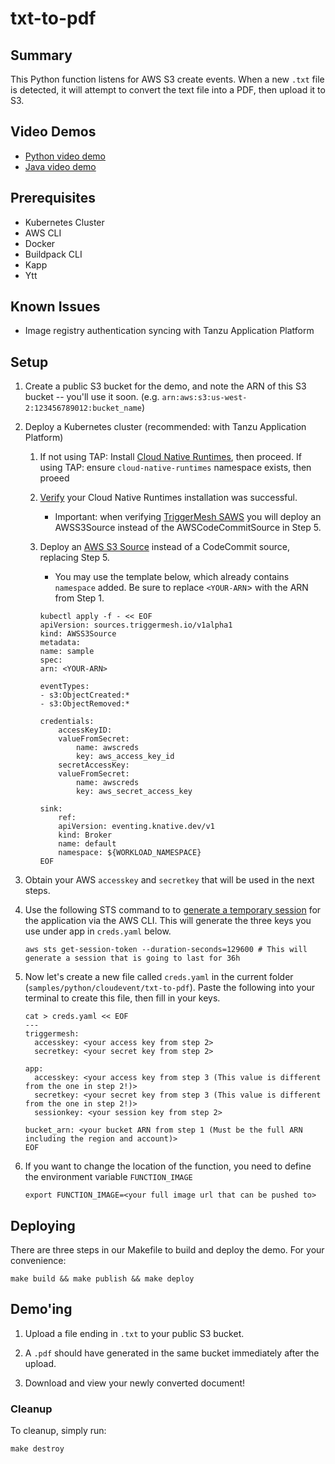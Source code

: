 # txt-to-pdf

## Summary

This Python function listens for AWS S3 create events. When a new `.txt` file is detected, it will attempt to convert the text file into a PDF, then upload it to S3.

## Video Demos

- [Python video demo](https://vimeo.com/724580619)
- [Java video demo](https://vimeo.com/724580576)

## Prerequisites
* Kubernetes Cluster
* AWS CLI
* Docker
* Buildpack CLI
* Kapp
* Ytt

## Known Issues
* Image registry authentication syncing with Tanzu Application Platform

## Setup

1. Create a public S3 bucket for the demo, and note the ARN of this S3 bucket -- you'll use it soon. (e.g. `arn:aws:s3:us-west-2:123456789012:bucket_name`)

1. Deploy a Kubernetes cluster (recommended: with Tanzu Application Platform)

    1. If not using TAP: Install [Cloud Native Runtimes](https://docs.vmware.com/en/Cloud-Native-Runtimes-for-VMware-Tanzu/1.2/tanzu-cloud-native-runtimes/GUID-install.html), then proceed. If using TAP: ensure `cloud-native-runtimes` namespace exists, then proeed

    1. [Verify](https://docs.vmware.com/en/Cloud-Native-Runtimes-for-VMware-Tanzu/1.2/tanzu-cloud-native-runtimes/GUID-verify-installation.html) your Cloud Native Runtimes installation was successful. 

        -  Important: when verifying [TriggerMesh SAWS](https://docs.vmware.com/en/Cloud-Native-Runtimes-for-VMware-Tanzu/1.2/tanzu-cloud-native-runtimes/GUID-verifying-triggermesh.html) you will deploy an AWSS3Source instead of the AWSCodeCommitSource in Step 5.

    1. Deploy an [AWS S3 Source](https://github.com/triggermesh/aws-event-sources/blob/main/config/samples/awss3source.yaml) instead of a CodeCommit source, replacing Step 5.

        - You may use the template below, which already contains `namespace` added. Be sure to replace `<YOUR-ARN`> with the ARN from Step 1.

        ```
        kubectl apply -f - << EOF
        apiVersion: sources.triggermesh.io/v1alpha1
        kind: AWSS3Source
        metadata:
        name: sample
        spec:
        arn: <YOUR-ARN>

        eventTypes:
        - s3:ObjectCreated:*
        - s3:ObjectRemoved:*

        credentials:
            accessKeyID:
            valueFromSecret:
                name: awscreds
                key: aws_access_key_id
            secretAccessKey:
            valueFromSecret:
                name: awscreds
                key: aws_secret_access_key

        sink:
            ref:
            apiVersion: eventing.knative.dev/v1
            kind: Broker
            name: default
            namespace: ${WORKLOAD_NAMESPACE}
        EOF
        ```

1. Obtain your AWS `accesskey` and `secretkey` that will be used in the next steps.

1. Use the following STS command to to [generate a temporary session](https://docs.aws.amazon.com/IAM/latest/UserGuide/id_credentials_temp_use-resources.html) for the application via the AWS CLI. This will generate the three keys you use under app in `creds.yaml` below.
    ```
    aws sts get-session-token --duration-seconds=129600 # This will generate a session that is going to last for 36h
    ```

1. Now let's create a new file called `creds.yaml` in the current folder (`samples/python/cloudevent/txt-to-pdf`). Paste the following into your terminal to create this file, then fill in your keys.
    ```
    cat > creds.yaml << EOF
    ---
    triggermesh:
      accesskey: <your access key from step 2>
      secretkey: <your secret key from step 2>

    app:
      accesskey: <your access key from step 3 (This value is different from the one in step 2!)>
      secretkey: <your secret key from step 3 (This value is different from the one in step 2!)>
      sessionkey: <your session key from step 2>

    bucket_arn: <your bucket ARN from step 1 (Must be the full ARN including the region and account)>
    EOF
    ```

1.  If you want to change the location of the function, you need to define the environment variable `FUNCTION_IMAGE`
    ```
    export FUNCTION_IMAGE=<your full image url that can be pushed to>
    ```

## Deploying

There are three steps in our Makefile to build and deploy the demo. For your convenience:

```
make build && make publish && make deploy
```

## Demo'ing

1. Upload a file ending in `.txt` to your public S3 bucket.

2. A `.pdf` should have generated in the same bucket immediately after the upload.

3. Download and view your newly converted document!
 

### Cleanup
To cleanup, simply run:
```
make destroy
```    
